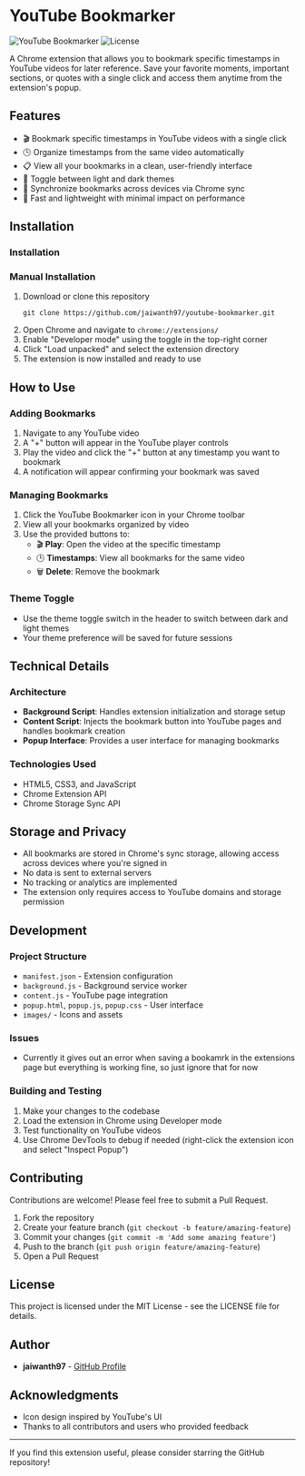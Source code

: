 # YouTube Bookmarker

![YouTube Bookmarker](https://img.shields.io/badge/Chrome%20Extension-v3.0.1-red)
![License](https://img.shields.io/badge/License-MIT-blue)

A Chrome extension that allows you to bookmark specific timestamps in YouTube videos for later reference. Save your favorite moments, important sections, or quotes with a single click and access them anytime from the extension's popup.

## Features

- 🎬 Bookmark specific timestamps in YouTube videos with a single click
- 🕒 Organize timestamps from the same video automatically
- 📋 View all your bookmarks in a clean, user-friendly interface
- 🌙 Toggle between light and dark themes
- 🔄 Synchronize bookmarks across devices via Chrome sync
- 🚀 Fast and lightweight with minimal impact on performance

## Installation

### Installation  

### Manual Installation
1. Download or clone this repository
   ```
   git clone https://github.com/jaiwanth97/youtube-bookmarker.git
   ```
2. Open Chrome and navigate to `chrome://extensions/`
3. Enable "Developer mode" using the toggle in the top-right corner
4. Click "Load unpacked" and select the extension directory
5. The extension is now installed and ready to use

## How to Use

### Adding Bookmarks
1. Navigate to any YouTube video
2. A "+" button will appear in the YouTube player controls
3. Play the video and click the "+" button at any timestamp you want to bookmark
4. A notification will appear confirming your bookmark was saved

### Managing Bookmarks
1. Click the YouTube Bookmarker icon in your Chrome toolbar
2. View all your bookmarks organized by video
3. Use the provided buttons to:
   - 🎬 **Play**: Open the video at the specific timestamp
   - 🕒 **Timestamps**: View all bookmarks for the same video
   - 🗑️ **Delete**: Remove the bookmark

### Theme Toggle
- Use the theme toggle switch in the header to switch between dark and light themes
- Your theme preference will be saved for future sessions

## Technical Details

### Architecture
- **Background Script**: Handles extension initialization and storage setup
- **Content Script**: Injects the bookmark button into YouTube pages and handles bookmark creation
- **Popup Interface**: Provides a user interface for managing bookmarks

### Technologies Used
- HTML5, CSS3, and JavaScript
- Chrome Extension API
- Chrome Storage Sync API

## Storage and Privacy

- All bookmarks are stored in Chrome's sync storage, allowing access across devices where you're signed in
- No data is sent to external servers
- No tracking or analytics are implemented
- The extension only requires access to YouTube domains and storage permission

## Development

### Project Structure
- `manifest.json` - Extension configuration
- `background.js` - Background service worker
- `content.js` - YouTube page integration
- `popup.html`, `popup.js`, `popup.css` - User interface
- `images/` - Icons and assets

### Issues
- Currently it gives out an error when saving a bookamrk in the extensions page but everything is working fine, so just ignore that for now

### Building and Testing
1. Make your changes to the codebase
2. Load the extension in Chrome using Developer mode
3. Test functionality on YouTube videos
4. Use Chrome DevTools to debug if needed (right-click the extension icon and select "Inspect Popup")

## Contributing

Contributions are welcome! Please feel free to submit a Pull Request.

1. Fork the repository
2. Create your feature branch (`git checkout -b feature/amazing-feature`)
3. Commit your changes (`git commit -m 'Add some amazing feature'`)
4. Push to the branch (`git push origin feature/amazing-feature`)
5. Open a Pull Request

## License

This project is licensed under the MIT License - see the LICENSE file for details.

## Author

- **jaiwanth97** - [GitHub Profile](https://github.com/jaiwanth97)

## Acknowledgments

- Icon design inspired by YouTube's UI
- Thanks to all contributors and users who provided feedback

---

If you find this extension useful, please consider starring the GitHub repository!